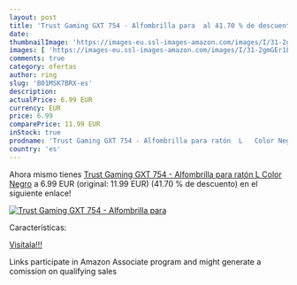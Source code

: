 ```yaml
---
layout: post
title: 'Trust Gaming GXT 754 - Alfombrilla para  al 41.70 % de descuento'
date: 
thumbnailImage: 'https://images-eu.ssl-images-amazon.com/images/I/31-2gmGEr1L._SL200_.jpg'
images: [ 'https://images-eu.ssl-images-amazon.com/images/I/31-2gmGEr1L._SL200_.jpg' ]
comments: true
category: ofertas
author: ring
slug: 'B01MSK7BRX-es'
description:
actualPrice: 6.99 EUR
currency: EUR
price: 6.99
comparePrice: 11.99 EUR
inStock: true
prodname: 'Trust Gaming GXT 754 - Alfombrilla para ratón  L   Color Negro'
country: 'es'
---
```


Ahora mismo tienes [Trust Gaming GXT 754 - Alfombrilla para ratón  L   Color Negro](https://www.amazon.es/dp/B01MSK7BRX/?tag=tolees-21) a 6.99 EUR (original: 11.99 EUR) (41.70 %  de descuento) en el siguiente enlace!

[![Trust Gaming GXT 754 - Alfombrilla para ](https://images-eu.ssl-images-amazon.com/images/I/31-2gmGEr1L._SL200_.jpg)](https://www.amazon.es/dp/B01MSK7BRX/?tag=tolees-21)

Características:


[Visítala!!!](https://www.amazon.es/dp/B01MSK7BRX/?tag=tolees-21)

Links participate in Amazon Associate program and might generate a comission on qualifying sales
